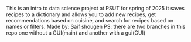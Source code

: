 This is an intro to data science project at PSUT for spring of 2025
it saves recipes to a dictionary and allows you to add new recipes, get recommendations based on cuisine, and search for recipes based on names or filters.
Made by: Saif shougen
PS: there are two branches in this repo one without a GUI(main) and another with a gui(GUI)
